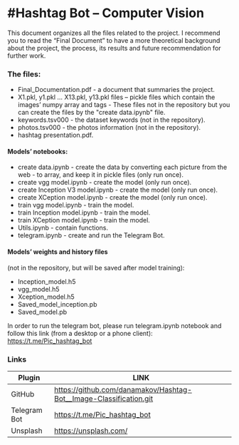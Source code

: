 # #Hashtag Bot – Computer Vision
This document organizes all the files related to the project.
I recommend you to read the “Final Document” to have a more theoretical background about the project, the process, its results and future recommendation for further work.

### The files:
* Final_Documentation.pdf - a document that summaries the project.
* X1.pkl, y1.pkl … X13.pkl, y13.pkl files – pickle files which contain the images’ numpy array and tags - These files not in the repository but you can create the files by the "create data.ipynb" file.
* keywords.tsv000 - the dataset keywords (not in the repository).
* photos.tsv000 - the photos information (not in the repository).
* hashtag presentation.pdf.

#### Models’ notebooks:
* create data.ipynb - create the data by converting each picture from the web - to array, and keep it in pickle files (only run once).
* create vgg model.ipynb - create the model (only run once).
* create Inception V3 model.ipynb - create the model (only run once).
* create XCeption model.ipynb - create the model (only run once).
* train vgg model.ipynb - train the model.
* train Inception model.ipynb - train the model.
* train XCeption model.ipynb - train the model.
* Utils.ipynb - contain functions.
* telegram.ipynb - create and run the Telegram Bot.

#### Models’ weights and history files
(not in the repository, but will be saved after model training):
-	Inception_model.h5
-	vgg_model.h5
-	Xception_model.h5
-	Saved_model_inception.pb 
-	Saved_model.pb

In order to run the telegram bot, please run telegram.ipynb notebook and follow this link (from a desktop or a phone client):
https://t.me/Pic_hashtag_bot

### Links
| Plugin | LINK |
| ------ | ------ |
| GitHub | https://github.com/danamakov/Hashtag-Bot__Image-Classification.git |
| Telegram Bot | https://t.me/Pic_hashtag_bot |
| Unsplash | https://unsplash.com/ |
